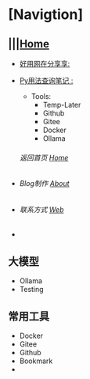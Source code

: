 
# [Navigtion]


## |||[Home](/docs/index.md)

- [好用网在分享享:](/docs/blog/Tools/rnbookmark20030312.md)  
- [Py用法查询笔记 :](/docs/blog/Tech-notes/python/py_qnotes.md)

 

 
   - Tools:
      - Temp-Later
      - Github
      - Gitee
      - Docker
      - Ollama







  ######  返回首页 [Home][Home]  
-  ###### Blog制作 [About][About]
-  ###### 联系方式  [Web][About]
-  


[Home]: /docs/index.md
[About]: about/web.md
[Web]: about/web.md


 
 
##  大模型
- Ollama
- Testing



##  常用工具
- Docker
- Gitee
- Github
- Bookmark
- 
